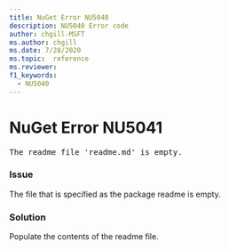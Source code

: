 ```yaml
---
title: NuGet Error NU5040
description: NU5040 Error code
author: chgill-MSFT
ms.author: chgill
ms.date: 7/28/2020
ms.topic:  reference
ms.reviewer: 
f1_keywords: 
  - NU5040
---
```


# NuGet Error NU5041

<pre>The readme file 'readme.md' is empty.</pre>


### Issue 

The file that is specified as the package readme is empty.


### Solution

Populate the contents of the readme file.
